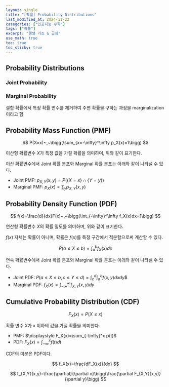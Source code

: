 ```yaml
---
layout: single
title: "[확률] Probability Distributions"
last_modified_at: 2024-11-22
categories: ["인공지능 수학"]
tags: ["확률"]
excerpt: "행렬 기초 & 곱셈"
use_math: true
toc: true
toc_sticky: true
---
```


## Probability Distributions

### Joint Probability



### Marginal Probability

결합 확률에서 특정 확률 변수를 제거하여 주변 확률을 구하는 과정을 marginalization이라고 함

## Probability Mass Function (PMF)

$$
P(X=x)~,~\bigg(\sum_{x=-\infty}^\infty p_X(x)=1\bigg)
$$

이산형 확률변수 $X$가 특정 값을 가질 확률을 의미하며, 위와 같이 표기한다.

이산 확률변수에서 Joint 확률 분포와 Marginal 확률 분포는 아래와 같이 나타낼 수 있다.

- Joint PMF: $\displaystyle p_{X,Y}(x,y)=P(\lbrace X=x\rbrace\cap\lbrace Y=y\rbrace)$
- Marginal PMF: $\displaystyle p_X(x)=\sum_yp_{X,Y}(x,y)$

## Probability Density Function (PDF)

$$
f(x)=\frac{d}{dx}F(x)~,~\bigg(\int_{-\infty}^\infty f_X(x)dx=1\bigg)
$$

연산형 확률변수 $X$의 확률 밀도를 의미하며, 위와 같이 표기한다.

$f(x)$ 자체는 확률이 아니며, 확률은 $f(x)$를 특정 구간에서 적분함으로써 계산할 수 있다.

$$
P(a\leq X\leq b)=\int_a^bf_X(x)dx
$$

연속 확률변수에서 Joint 확률 분포와 Marginal 확률 분포는 아래와 같이 나타낼 수 있다.

- Joint PDF: $\displaystyle P(a\leq X\leq b,c\leq Y\leq d)=\int_c^d\int_a^b f(x,y)dxdy$$
- Marginal PDF: $\displaystyle f_X(x)=\int_{-\infty}^\infty f_{X,Y}(x,y)dy$

## Cumulative Probability Distribution (CDF)

$$
F_X(x)=P(X\leq x)
$$

확률 변수 $X$가 $x$ 이하의 값을 가질 확률을 의미한다.

- PMF: $\displaystyle F_X(x)=\sum_{-\infty}^x p(t)$
- PDF: $\displaystyle F_X(x)=\int_{-\infty}^x f(t)dt$


CDF의 미분은 PDF이다.
    
$$
f_X(x)=\frac{dF_X(x)}{dx}
$$

$$
f_{X,Y}(x,y)=\frac{\partial}{\partial x}\bigg(\frac{\partial F_{X,Y}(x,y)}{\partial y}\bigg)
$$
